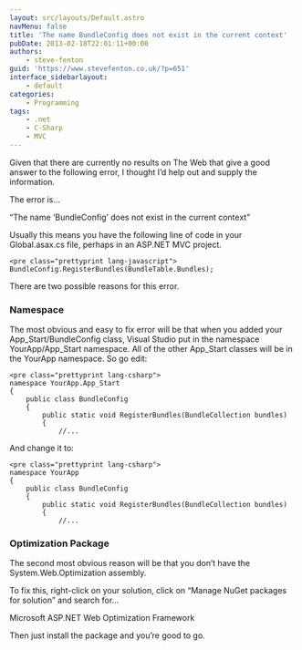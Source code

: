 ```yaml
---
layout: src/layouts/Default.astro
navMenu: false
title: 'The name BundleConfig does not exist in the current context'
pubDate: 2013-02-18T22:01:11+00:00
authors:
    - steve-fenton
guid: 'https://www.stevefenton.co.uk/?p=651'
interface_sidebarlayout:
    - default
categories:
    - Programming
tags:
    - .net
    - C-Sharp
    - MVC
---
```


Given that there are currently no results on The Web that give a good answer to the following error, I thought I’d help out and supply the information.

The error is…

“The name ‘BundleConfig’ does not exist in the current context”

Usually this means you have the following line of code in your Global.asax.cs file, perhaps in an ASP.NET MVC project.

```
<pre class="prettyprint lang-javascript">
BundleConfig.RegisterBundles(BundleTable.Bundles);
```
There are two possible reasons for this error.

### Namespace

The most obvious and easy to fix error will be that when you added your App\_Start/BundleConfig class, Visual Studio put in the namespace YourApp/App\_Start namespace. All of the other App\_Start classes will be in the YourApp namespace. So go edit:

```
<pre class="prettyprint lang-csharp">
namespace YourApp.App_Start
{
    public class BundleConfig
    {
        public static void RegisterBundles(BundleCollection bundles)
        {
            //...
```
And change it to:

```
<pre class="prettyprint lang-csharp">
namespace YourApp
{
    public class BundleConfig
    {
        public static void RegisterBundles(BundleCollection bundles)
        {
            //...
```
### Optimization Package

The second most obvious reason will be that you don’t have the System.Web.Optimization assembly.

To fix this, right-click on your solution, click on “Manage NuGet packages for solution” and search for…

Microsoft ASP.NET Web Optimization Framework

Then just install the package and you’re good to go.